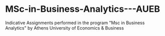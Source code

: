 # MSc-in-Business-Analytics---AUEB
Indicative Assignments performed in the program "Msc in Business Analytics" by Athens University of Economics &amp; Business
